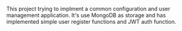 This project trying to implment a common configuration and user management application. It's use MongoDB as storage and has implemented simple user register functions and JWT auth function.
